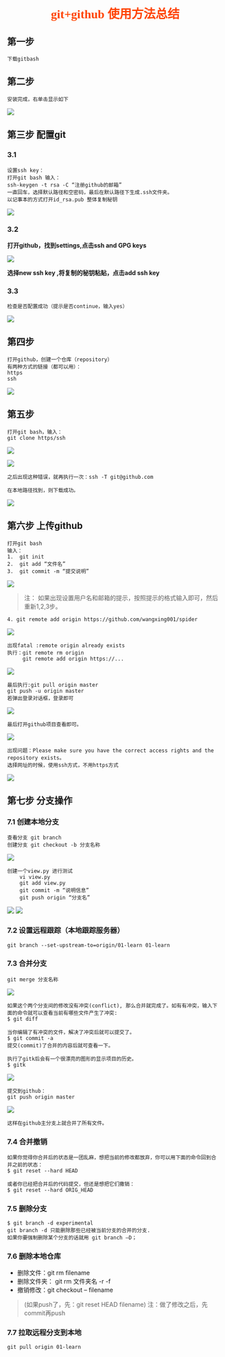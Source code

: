 <center><font color=#FF4500 face="微软雅黑"><h1 />git+github 使用方法总结</font></center>

## 第一步

	下载gitbash

## 第二步

	安装完成，右单击显示如下

![](01.png)

## 第三步 配置git

### 3.1 

	设置ssh key：
	打开git bash 输入：
	ssh-keygen -t rsa -C “注册github的邮箱”
	一直回车，选择默认路径和空密码，最后在默认路径下生成.ssh文件夹。
	以记事本的方式打开id_rsa.pub 整体复制秘钥

![](02.png)

### 3.2 

**打开github，找到settings,点击ssh and GPG keys**

![](03.png)

**选择new ssh key ,将复制的秘钥粘贴，点击add ssh key**

### 3.3 
	检查是否配置成功（提示是否continue，输入yes）

![](04.png)

## 第四步 

	打开github，创建一个仓库（repository）
	有两种方式的链接（都可以用）：
	https
	ssh

![](05.png)

## 第五步

	打开git bash，输入：
	git clone https/ssh

![](07.png)

![](06.png)

	之后出现这种错误，就再执行一次：ssh -T git@github.com
	
	在本地路径找到，则下载成功。

![](08.png)

## 第六步 上传github

	打开git bash
	输入：
	1.	git init
	2.	git add “文件名”
	3.	git commit -m “提交说明”

![](09.png)

> 注： 如果出现设置用户名和邮箱的提示，按照提示的格式输入即可，然后重新1,2,3步。

	4. git remote add origin https://github.com/wangxing001/spider

![](10.png)

	出现fatal :remote origin already exists
	执行：git remote rm origin
		 git remote add origin https://...

![](11.png)

	最后执行:git pull origin master
	git push -u origin master
	若弹出登录对话框，登录即可

![](13.png)

	最后打开github项目查看即可。

![](14.png)

	出现问题：Please make sure you have the correct access rights and the 	 repository exists。
	选择网址的时候，使用ssh方式，不用https方式

![](12.png)

## 第七步 分支操作

### 7.1 创建本地分支

	查看分支 git branch 
	创建分支 git checkout -b 分支名称 

![](15.png)

	创建一个view.py 进行测试
		vi view.py
		git add view.py
		git commit -m “说明信息”
		git push origin “分支名”

![](16.png)
![](17.png)

### 7.2 设置远程跟踪（本地跟踪服务器）

	git branch --set-upstream-to=origin/01-learn 01-learn            

### 7.3 合并分支
	git merge 分支名称

![](18.png)

	如果这个两个分支间的修改没有冲突(conflict), 那么合并就完成了。如有有冲突，输入下	  面的命令就可以查看当前有哪些文件产生了冲突:
	$ git diff
	
	当你编辑了有冲突的文件，解决了冲突后就可以提交了。
	$ git commit -a
	提交(commit)了合并的内容后就可查看一下。
	
	执行了gitk后会有一个很漂亮的图形的显示项目的历史。
	$ gitk

![](19.png)

	提交到github：
	git push origin master

![](20.png)

	这样在github主分支上就合并了所有文件。

### 7.4 合并撤销

	如果你觉得你合并后的状态是一团乱麻，想把当前的修改都放弃，你可以用下面的命令回到合	并之前的状态：
	$ git reset --hard HEAD
	
	或者你已经把合并后的代码提交，但还是想把它们撒销：
	$ git reset --hard ORIG_HEAD


### 7.5 删除分支

	$ git branch -d experimental
	git branch -d 只能删除那些已经被当前分支的合并的分支. 
	如果你要强制删除某个分支的话就用 git branch –D；

### 7.6 删除本地仓库

- 删除文件：git rm filename
- 删除文件夹： git rm 文件夹名 -r -f
- 撤销修改：git checkout – filename
> (如果push了，先：git reset HEAD filename)
> 注：做了修改之后，先commit再push

### 7.7 拉取远程分支到本地

	git pull origin 01-learn
